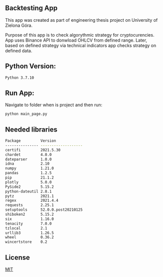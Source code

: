 ## Backtesting App
This app was created as part of engineering thesis project on University of Zielona Góra.

Purpose of this app is to check algorythmic strategy for cryptocurencies. App uses Binance API to donwload OHLCV from defined range. Later, based on defined strategy via technical indicators app checks strategy on defined data.


## Python Version:
```bash
Python 3.7.10
```
## Run App:
Navigate to folder when is project and then run:
```bash
python main_page.py
```
## Needed libraries
```bash
Package         Version
--------------- -------------------
certifi         2021.5.30
chardet         4.0.0
dateparser      1.0.0
idna            2.10
numpy           1.21.0
pandas          1.2.5
pip             21.1.2
plotly          5.0.0
PySide2         5.15.2
python-dateutil 2.8.1
pytz            2021.1
regex           2021.4.4
requests        2.25.1
setuptools      52.0.0.post20210125
shiboken2       5.15.2
six             1.16.0
tenacity        7.0.0
tzlocal         2.1
urllib3         1.26.5
wheel           0.36.2
wincertstore    0.2
```
## License
[MIT](https://choosealicense.com/licenses/mit/)
